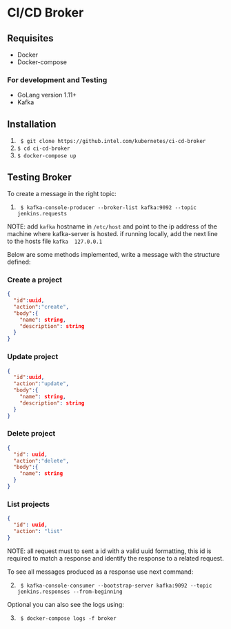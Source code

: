 # CI/CD Broker

## Requisites
* Docker
* Docker-compose

### For development and Testing
* GoLang version 1.11+
* Kafka

## Installation

1. ``` $ git clone https://github.intel.com/kubernetes/ci-cd-broker```
1. ``` $ cd ci-cd-broker ```
1. ``` $ docker-compose up ```

## Testing Broker

To create a message in the right topic:

1. ``` $ kafka-console-producer --broker-list kafka:9092 --topic jenkins.requests```

NOTE: add `kafka` hostname in `/etc/host` and point to the ip address of the
machine where kafka-server is hosted. if running locally, add the next line to
the hosts file `kafka  127.0.0.1`

Below are some methods implemented, write a message with the structure defined:

### Create a project
```json
{
  "id":uuid,
  "action":"create",
  "body":{
    "name": string,
    "description": string
  }
}
```

### Update project
```json
{
  "id":uuid,
  "action":"update",
  "body":{
    "name": string,
    "description": string
  }
}
```

### Delete project
```json
{
  "id": uuid,
  "action":"delete",
  "body":{
    "name": string
  }
}
```

### List projects
```json
{
  "id": uuid,
  "action": "list"
}
```

NOTE: all request must to sent a id with a valid uuid formatting, this id is
required to match a response and identify the response to a related request.

To see all messages produced as a response use next command:

2. ``` $ kafka-console-consumer --bootstrap-server kafka:9092 --topic jenkins.responses --from-beginning```

Optional you can also see the logs using:

3. ``` $ docker-compose logs -f broker```
